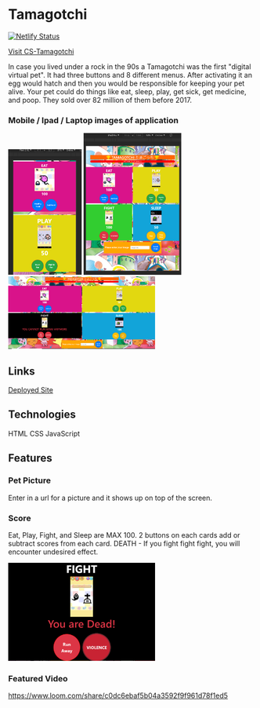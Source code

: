 # Tamagotchi
[![Netlify Status](https://api.netlify.com/api/v1/badges/d1ad1c07-2f84-4011-8bae-c0ef44ac4a07/deploy-status)](https://app.netlify.com/sites/cs-tamagotchi/deploys)

[Visit CS-Tamagotchi](https://cs-tamagotchi.netlify.app/)

In case you lived under a rock in the 90s a Tamagotchi was the first "digital virtual pet".  It had three buttons and 8 different menus.  After activating it an egg would hatch and then you would be responsible for keeping your pet alive.  Your pet could do things like eat, sleep, play, get sick, get medicine, and poop.  They sold over 82 million of them before 2017.

### Mobile / Ipad / Laptop images of application
<p float="left">
<img src="/src/images/mobile.png" width="150" />
<img src="/src/images/ipad.png" width="200" />
<img src="/src/images/laptop.png" width="300" />
</p>

## Links
[Deployed Site](https://cs-tamagotchi.netlify.app/)

## Technologies 
HTML
CSS
JavaScript
## Features
### Pet Picture
Enter in a url for a picture and it shows up on top of the screen.

### Score
Eat, Play, Fight, and Sleep are MAX 100. 2 buttons on each cards add or subtract scores from each card. 
DEATH - If you fight fight fight, you will encounter undesired effect.

<p><img src="/src/images/death.png" width="300" /></p>

### Featured Video

https://www.loom.com/share/c0dc6ebaf5b04a3592f9f961d78f1ed5
